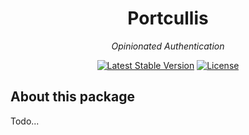 <h1 align="center">Portcullis</h1>
<p align="center"><em>Opinionated Authentication</em></p>

<p align="center">
  <a href="https://packagist.org/packages/photogabble/portcullis"><img src="https://img.shields.io/packagist/v/photogabble/portcullis.svg" alt="Latest Stable Version"></a>
  <a href="LICENSE"><img src="https://img.shields.io/github/license/photogabble/portcullis.svg" alt="License"></a>
</p>

## About this package

Todo...